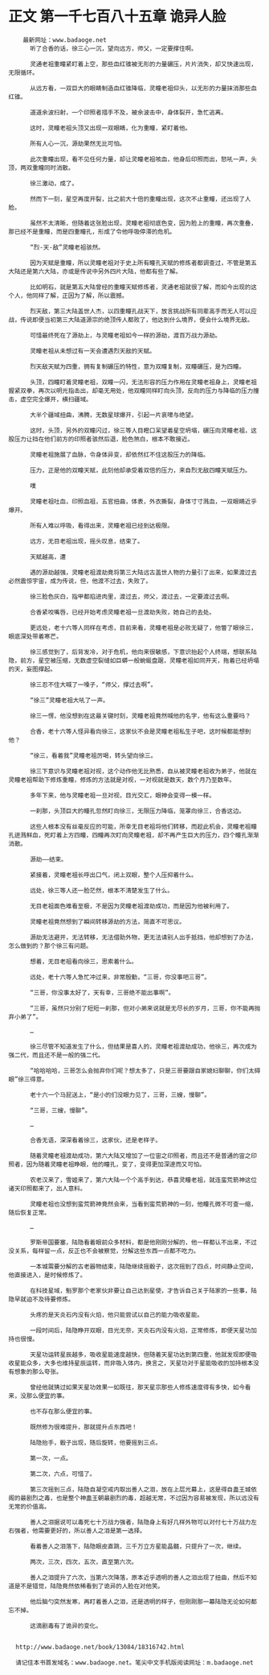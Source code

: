 # 正文 第一千七百八十五章 诡异人脸
        最新网址：www.badaoge.net
          听了合香的话，徐三心一沉，望向远方，师父，一定要撑住啊。
      
          灵通老祖重瞳紧盯着上空，那些血红锥被无形的力量碾压，片片消失，却又快速出现，无限循环。
      
          从远方看，一双巨大的眼睛制造血红锥降临，灵瞳老祖仰头，以无形的力量抹消那些血红锥。
      
          道道余波扫射，一个印照者措手不及，被余波击中，身体裂开，急忙逃离。
      
          这时，灵瞳老祖头顶又出现一双眼睛，化为重瞳，紧盯着他。
      
          所有人心一沉，源劫果然无比可怕。
      
          此次重瞳出现，看不见任何力量，却让灵瞳老祖咳血，他身后印照而出，怒吼一声，头顶，两双重瞳同时消散。
      
          徐三激动，成了。
      
          然而下一刻，星空再度开裂，比之前大十倍的重瞳出现，这次不止重瞳，还出现了人脸。
      
          虽然不太清晰，但随着这张脸出现，灵瞳老祖彻底色变，因为脸上的重瞳，再次重叠，那已经不是重瞳，而是四重瞳孔，形成了令他呼吸停滞的危机。
      
          “烈-天-敌”灵瞳老祖骇然。
      
          因为天赋是重瞳，所以灵瞳老祖对于史上所有瞳孔天赋的修炼者都调查过，不管是第五大陆还是第六大陆，亦或是传说中另外四片大陆，他都有些了解。
      
          比如明石，就是第五大陆曾经的重瞳天赋修炼者，灵通老祖就很了解，而如今出现的这个人，他同样了解，正因为了解，所以震撼。
      
          烈天敌，第三大陆盖世人杰，以四重瞳孔战天下，放言挑战所有同辈高手而无人可以应战，传说即便当初第三大陆道源宗的绝顶传人都败了，他达到什么境界，便会什么境界无敌。
      
          可惜最终死在了源劫上，与灵瞳老祖如今一样的源劫，渡百万战力源劫。
      
          灵瞳老祖从未想过有一天会遭遇烈天敌的天赋。
      
          烈天敌天赋为四重，拥有复制碾压的特性，意为双瞳复制，双瞳碾压，是为四瞳。
      
          头顶，四瞳盯着灵瞳老祖，双瞳一闪，无法形容的压力作用在灵瞳老祖身上，灵瞳老祖握紧双拳，再次以明光指击出，却毫无用处，他双瞳同样盯向头顶，反向的压力与降临的压力撞击，虚空完全爆开，横扫疆域。
      
          大半个疆域扭曲，沸腾，无数星球爆开，引起一片哀嚎与绝望。
      
          这时，头顶，另外的双瞳闪过，徐三等人目瞪口呆望着星空坍塌，碾压向灵瞳老祖，这股压力让挡在他们前方的印照者骇然后退，脸色煞白，根本不敢接近。
      
          灵瞳老祖施展了血脉，令身体异变，却依然扛不住这股压力的降临。
      
          压力，正是他的双瞳天赋，此刻他却承受着双倍的压力，来自烈无敌四瞳天赋压力。
      
          噗
      
          灵瞳老祖吐血，印照血祖，五官扭曲，体表，外衣撕裂，身体寸寸溅血，一双眼睛近乎爆开。
      
          所有人难以呼吸，看得出来，灵瞳老祖已经到达极限。
      
          远方，无目老祖出现，摇头叹息，结束了。
      
          天赋越高，遭
      
          遇的源劫越强，灵瞳老祖渡劫竟将第三大陆远古盖世人物的力量引了出来，如果渡过去必然震惊宇宙，成为传说，但，他渡不过去，失败了。
      
          徐三脸色灰白，指甲都掐进肉里，渡过去，师父，渡过去，一定要渡过去啊。
      
          合香紧咬嘴唇，已经开始考虑灵瞳老祖一旦渡劫失败，她自己的去处。
      
          更远处，老十六等人同样在考虑，目前来看，灵瞳老祖是必败无疑了，他瞥了眼徐三，眼底深处带着寒芒。
      
          徐三感觉到了，后背发冷，对于危机，他向来很敏感，下意识抬起个人终端，想联系陆隐，前方，星空被压缩，无数虚空裂缝如巨蟒一般蜿蜒盘踞，灵瞳老祖如同开天，拖着已经坍塌的天，妄图撑起。
      
          徐三忍不住大喊了一嗓子，“师父，撑过去啊”。
      
          “徐三”灵瞳老祖大吼了一声。
      
          徐三一愣，他没想到在这最关键时刻，灵瞳老祖竟然喊他的名字，他有这么重要吗？
      
          合香，老十六等人怪异看向徐三，这家伙不会是灵瞳老祖私生子吧，这时候都能想到他？
      
          “徐三，看着我”灵瞳老祖厉喝，转头望向徐三。
      
          徐三下意识与灵瞳老祖对视，这个动作他无比熟悉，自从被灵瞳老祖收为弟子，他就在灵瞳老祖帮助下修炼重瞳，修炼的方法就是对视，一对视就是数天，数个月乃至数年。
      
          多年下来，他与灵瞳老祖一旦对视，目光交汇，眼神会变得一模一样。
      
          一刹那，头顶巨大的瞳孔忽然盯向徐三，无限压力降临，笼罩向徐三，合香这边。
      
          这些人根本没有丝毫反应的可能，所幸无目老祖将他们转移，而趁此机会，灵瞳老祖瞳孔迸溅鲜血，死盯着上方四瞳，四瞳再次盯向灵瞳老祖，却不再产生巨大的压力，四个瞳孔渐渐消散。
      
          源劫——结束。
      
          紧接着，灵瞳老祖长呼出口气，闭上双眼，整个人压抑着什么。
      
          远处，徐三等人还一脸茫然，根本不清楚发生了什么。
      
          无目老祖面色难看至极，不是因为灵瞳老祖渡劫成功，而是因为他被利用了。
      
          灵瞳老祖竟然想到了瞬间转移源劫的方法，简直不可思议。
      
          源劫无法避开，无法转移，无法借助外物，更无法请别人出手抵挡，他却想到了办法，怎么做到的？那个徐三有问题。
      
          想着，无目老祖看向徐三，思索着什么。
      
          远处，老十六等人急忙冲过来，非常殷勤，“三哥，你没事吧三哥”。
      
          “三哥，你没事太好了，天有幸，三哥绝不能出事啊”。
      
          “三哥，虽然只分别了短短一刹那，但对小弟来说就是无尽长的岁月，三哥，你不能再抛弃小弟了”。
      
          …
      
          徐三尽管不知道发生了什么，但结果是喜人的，灵瞳老祖渡劫成功，他徐三，再次成为强二代，而且还不是一般的强二代。
      
          “哈哈哈哈，三哥怎么会抛弃你们呢？想太多了，只是三哥要跟自家媳妇聊聊，你们太碍眼”徐三得意。
      
          老十六一个马屁送上，“是小的们没眼力见了，三哥，三嫂，慢聊”。
      
          “三哥，三嫂，慢聊”。
      
          …
      
          合香无语，深深看着徐三，这家伙，还是老样子。
      
          随着灵瞳老祖渡劫成功，第六大陆又增加了一位宙之印照者，而且还不是普通的宙之印照者，因为随着灵瞳老祖睁眼，他的瞳孔，变了，变得更加深邃而又可怕。
      
          农老汉来了，雪姬来了，第六大陆一个个高手到达，恭喜灵瞳老祖，就连蛮荒箭神这位诸天印照都来了，出人意料。
      
          灵瞳老祖也没想到蛮荒箭神竟然会来，当看到蛮荒箭神的一刻，他瞳孔微不可查一缩，随后恢复正常。
      
          …
      
          罗斯帝国要塞，陆隐看着眼前众多材料，都是他刚刚分解的，他一样都认不出来，不过没关系，每样留一点，反正也不会被察觉，分解这些东西一点都不吃力。
      
          一本城需要分解的古老器物结束，陆隐继续摇骰子，这次摇到了四点，时间静止空间，他直接进入，是时候修炼了。
      
          在科技星域，魁罗那个老家伙非要让自己达到星使，才告诉自己关于陆家的一些事，陆隐早就迫不及待要修炼。
      
          头疼的是天炎石内没有火焰，他只能尝试以自己的能力吸收星能。
      
          一段时间后，陆隐睁开双眼，目光无奈，天炎石内没有火焰，正常修炼，即便天星功加持也很慢。
      
          天星功运转星辰越多，吸收星能速度越快，但随着天星功达到第四重，他就发现即便吸收星能众多，大多也维持星辰运转，而非吸入体内，换言之，天星功对于星能吸收的加持根本没有想象的那么夸张。
      
          曾经他就猜过如果天星功效果一如既往，那天星宗那些人修炼速度得有多快，如今看来，没那么便宜的事。
      
          也不存在那么便宜的事。
      
          既然修为很难提升，那就提升点东西吧！
      
          陆隐抬手，骰子出现，随后旋转，他要摇到三点。
      
          第一次，一点。
      
          第二次，六点，可惜了。
      
          第三次摇到三点，陆隐自凝空戒内取出善人之泪，放在上层光幕上，这是得自蛊王城依阁的最剧烈之毒，也是整个神蛊王朝最剧烈的毒，超越无常，不过因为容易被发现，所以远没有无常的价值高。
      
          善人之泪据说可以毒死七十万战力强者，陆隐身上有好几样外物可以对付七十万战力左右强者，他需要更好的，所以善人之泪是第一选择。
      
          看着善人之泪落下，陆隐眼皮直跳，三千万立方星能晶髓，只提升了一次，继续。
      
          两次，三次，四次，五次，直至第六次。
      
          善人之泪提升了六次，当第六次降落，原本近乎透明的善人之泪出现了扭曲，然后不知道是不是错觉，陆隐竟然依稀看到了诡异的人脸在对他笑。
      
          他后脑勺突然发寒，再盯着善人之泪，还是透明的样子，但刚刚那一幕陆隐无论如何都忘不掉。
      
          这滴剧毒有了诡异的变化。
      
      
      http://www.badaoge.net/book/13084/18316742.html
      
      请记住本书首发域名：www.badaoge.net。笔尖中文手机版阅读网址：m.badaoge.net